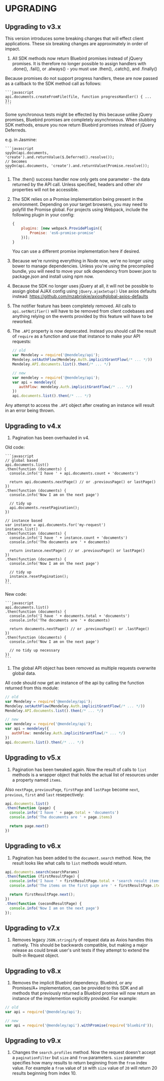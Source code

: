# UPGRADING

## Upgrading to v3.x

This version introduces some breaking changes that will effect client applications. These six breaking changes are approximately in order of impact.

1.  All SDK methods now return Bluebird promises instead of jQuery promises. It is therefore no longer possible to assign handlers with .done(), .fail(),
or .always() - you must use .then(), .catch(), and .finally()

  Because promises do not support progress handlers, these are now passed as a callback to the SDK method call as follows:

    ```javascript
    api.documents.createFromFile(file, function progressHandler() { ... });
    ```

  Some synchronous tests might be effected by this because unlike jQuery promises, Bluebird promises are completely asynchronous. When stubbing SDK methods, ensure you now return Bluebird promises instead of jQuery Deferreds.

  e.g. in Jasmine:

    ```javascript
    spyOn(api.documents, 'create').and.returnValue($.Deferred().resolve());
    // becomes
    spyOn(api.documents, 'create').and.returnValue(Promise.resolve());
    ```

1. The .then() success handler now only gets one parameter - the data returned by
the API call. Unless specified, headers and other xhr properties will not be accessible.

1. The SDK relies on a Promise implementation being present in the environment.
Depending on your target browsers, you may need to polyfill the Promise global.
For projects using Webpack, include the following plugin in your config:

    ```javascript
    {
        plugins: [new webpack.ProvidePlugin({
            Promise: 'es6-promise-promise'
        })];
    }
    ```

    You can use a different promise implementation here if desired.

1. Because we're running everything in Node now, we're no longer using bower to manage dependencies. Unless you're using the precompiled bundle, you will need to move your sdk dependency from bower.json to package.json and install using npm now.

1. Because the SDK no longer uses jQuery at all, it will not be possible to assign
global AJAX config using `jQuery.ajaxSetup()`
Use axios defaults instead:
https://github.com/mzabriskie/axios#global-axios-defaults

1. The notifier feature has been completely removed. All calls to `api.setNotifier()` will have to be removed from client codebases and anything relying on the events provided by this feature will have to be reworked.

1. The `.API` property is now deprecated.  Instead you should call the result of `require` as a function and use that instance to make your API requests:

    ```javascript
    // old
    var Mendeley = require('@mendeley/api');
    Mendeley.setAuthFlow(Mendeley.Auth.implicitGrantFlow(/* ... */))
    Mendeley.API.documents.list().then(/* ... */)

    // new
    var mendeley = require('@mendeley/api');
    var api = mendeley({
       authFlow: mendeley.Auth.implicitGrantFlow(/* ... */)
    })
    api.documents.list().then(/* ... */)
    ```

  Any attempt to access the `.API` object after creating an instance will result in an error being thrown.

## Upgrading to v4.x

1. Pagination has been overhauled in v4.

  Old code:

    ```javascript
    // global based
    api.documents.list()
    .then(function (documents) {
      console.info('I have ' + api.documents.count + 'documents')

      return api.documents.nextPage() // or .previousPage() or lastPage()
    })
    .then(function (documents) {
      console.info('Now I am on the next page')

      // tidy up
      api.documents.resetPagination();
    })

    // instance based
    var instance = api.documents.for('my-request')
    instance.list()
    .then(function (documents) {
      console.info('I have ' + instance.count + 'documents')
      console.info('The documents are ' + documents)

      return instance.nextPage() // or .previousPage() or lastPage()
    })
    .then(function (documents) {
      console.info('Now I am on the next page')

      // tidy up
      instance.resetPagination();
    })
    ```

  New code:

    ```javascript
    api.documents.list()
    .then(function (documents) {
      console.info('I have ' + documents.total + 'documents')
      console.info('The documents are ' + documents)

      return documents.nextPage() // or .previousPage() or .lastPage()
    })
    .then(function (documents) {
      console.info('Now I am on the next page')

      // no tidy up necessary
    })
    ```

1. The global API object has been removed as multiple requests overwrite global data.

  All code should now get an instance of the api by calling the function returned from this module:

  ```javascript
  // old
  var Mendeley = require('@mendeley/api');
  Mendeley.setAuthFlow(Mendeley.Auth.implicitGrantFlow(/* ... */))
  Mendeley.API.documents.list().then(/* ... */)

  // new
  var mendeley = require('@mendeley/api');
  var api = mendeley({
     authFlow: mendeley.Auth.implicitGrantFlow(/* ... */)
  })
  api.documents.list().then(/* ... */)
  ```

## Upgrading to v5.x

1. Pagination has been tweaked again. Now the result of calls to `list` methods is a wrapper object that holds the actual list of resources under a property named `items`.

  Also `nextPage`, `previousPage`, `firstPage` and `lastPage` become `next`, `previous`, `first` and `last` resepectively:

  ```javascript
  api.documents.list()
  .then(function (page) {
    console.info('I have ' + page.total + 'documents')
    console.info('The documents are ' + page.items)

    return page.next()
  })
  ```


## Upgrading to v6.x

1. Pagination has been added to the `document.search` method. Now, the result looks like what calls to `list` methods would return.

  ```javascript
  api.documents.search(searchParams)
  .then(function (firstResultPage) {
    console.info('I have ' + firstResultPage.total + 'search result items in total');
    console.info('The items on the first page are ' + firstResultPage.items);

    return firstResultPage.next();
  })
  .then(function (secondResultPage) {
    console.info('Now I am on the next page')
  });
  ```

## Upgrading to v7.x

1. Removes legacy `JSON.stringify` of request data as Axios handles this natively. This should be backwards compatible, but making a major release as could break user's unit tests if they attempt to extend the built-in Request object.

## Upgrading to v8.x

1. Removes the implicit Bluebird dependency. Bluebird, or any Promises/A+ implementation, can be provided to this SDK and all methods that previously returned a Bluebird promise will now return an instance of the implemention explicitly provided. For example:

  ```javascript
  // old
  var api = require('@mendeley/api');
  
  // new
  var api = require('@mendeley/api').withPromise(require('bluebird'));
  ```

## Upgrading to v9.x

1. Changes the `search.profiles` method. Now the request doesn't accept a `paginationFilter` but `size` and `from` parameters. `size` parameter specifies how many results to return beginning from the `from` index value. For example a `from` value of `10` with `size` value of `20` will return 20 results beginning from index 10.